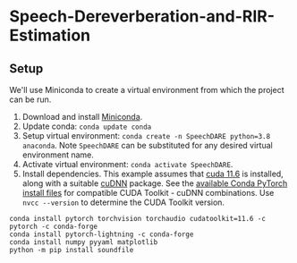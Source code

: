 # Speech-Dereverberation-and-RIR-Estimation

## Setup

We'll use Miniconda to create a virtual environment from which the project can be run.
1. Download and install [Miniconda](https://docs.conda.io/en/latest/miniconda.html).
2. Update conda: `conda update conda`
3. Setup virtual environment: `conda create -n SpeechDARE python=3.8 anaconda`. Note `SpeechDARE`
can be substituted for any desired virtual environment name.
4. Activate virtual environment: `conda activate SpeechDARE`.
5. Install dependencies. This example assumes that
[cuda 11.6](https://developer.nvidia.com/cuda-11-6-0-download-archive) is installed, along with a
suitable [cuDNN](https://developer.nvidia.com/rdp/cudnn-archive) package. See the
[available Conda PyTorch install files](https://anaconda.org/pytorch/pytorch/files) for compatible
CUDA Toolkit - cuDNN combinations. Use `nvcc --version` to determine the CUDA Toolkit version.
```
conda install pytorch torchvision torchaudio cudatoolkit=11.6 -c pytorch -c conda-forge
conda install pytorch-lightning -c conda-forge
conda install numpy pyyaml matplotlib
python -m pip install soundfile
```
